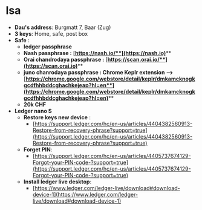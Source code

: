 # Isa

* **Dau's address**: Burgmatt 7, Baar (Zug)
* **3 keys**: Home, safe, post box
* **Safe** :&#x20;
  * **ledger passphrase**
  * **Nash passphrase :** [**https://nash.io/**](https://nash.io)****
  * **Orai chandrodaya passphrase :** [**https://scan.orai.io/**](https://scan.orai.io)****
  * **juno chanrodaya passphrase : Chrome Keplr extension -->** [**https://chrome.google.com/webstore/detail/keplr/dmkamcknogkgcdfhhbddcghachkejeap?hl=en**](https://chrome.google.com/webstore/detail/keplr/dmkamcknogkgcdfhhbddcghachkejeap?hl=en)****
  * **20k CHF**
* **Ledger nano S**
  * **Restore keys new device** :&#x20;
    * [https://support.ledger.com/hc/en-us/articles/4404382560913-Restore-from-recovery-phrase?support=true](https://support.ledger.com/hc/en-us/articles/4404382560913-Restore-from-recovery-phrase?support=true)
  * **Forget PIN**:
    * [https://support.ledger.com/hc/en-us/articles/4405737674129-Forgot-your-PIN-code-?support=true](https://support.ledger.com/hc/en-us/articles/4405737674129-Forgot-your-PIN-code-?support=true)
  * **Install ledger live desktop**:
    * [https://www.ledger.com/ledger-live/download#download-device-1](https://www.ledger.com/ledger-live/download#download-device-1)
